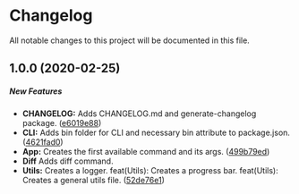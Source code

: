 # Changelog

All notable changes to this project will be documented in this file. 

## 1.0.0 (2020-02-25)

##### New Features

* **CHANGELOG:**  Adds CHANGELOG.md and generate-changelog package. ([e6019e88](https://github.com/francofantini/csv-tools-cli/commit/e6019e88131dacf6d93e9c052a06537fc06792a3))
* **CLI:**  Adds bin folder for CLI and necessary bin attribute to package.json. ([4621fad0](https://github.com/francofantini/csv-tools-cli/commit/4621fad0e8b4e3a127f27e05f14c1ae74aeacc04))
* **App:**  Creates the first available command and its args. ([499b79ed](https://github.com/francofantini/csv-tools-cli/commit/499b79ed2318fd1e8dbb66bf1e23337b472e8818))
* **Diff**  Adds diff command.
* **Utils:**  Creates a logger. feat(Utils): Creates a progress bar. feat(Utils): Creates a general utils file. ([52de76e1](https://github.com/francofantini/csv-tools-cli/commit/52de76e12e6d3a2953fafc401101519b635638c4))


